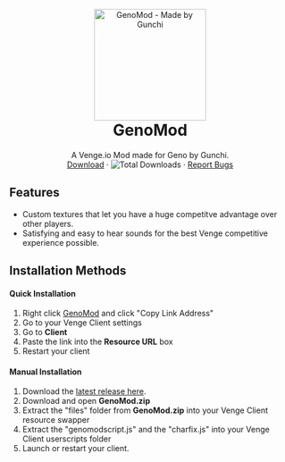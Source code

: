 <p align="center" style="margin-bottom: 0px !important;">
  <img width="200" src="https://cdn.discordapp.com/attachments/856153210989576192/856153437589995570/Text.png" alt="GenoMod - Made by Gunchi" align="center">
</p>

<h1 align="center" style="margin-top: 0px;">GenoMod</h1>

 <p align="center">
    A Venge.io Mod made for Geno by Gunchi.
    <br />
    <a href="https://github.com/Tomogunchi/GenoMod/releases/latest/">Download</a>
    ·
    <img alt="Total Downloads" src="https://img.shields.io/github/downloads/tomogunchi/GenoMod/total?label=Downloads">
    ·
    <a href="https://github.com/Tomogunchi/GenoMod/issues">Report Bugs</a>
  </p>
</p>

## Features
- Custom textures that let you have a huge competitve advantage over other players.
- Satisfying and easy to hear sounds for the best Venge competitive experience possible.

## Installation Methods

#### Quick Installation
1. Right click [GenoMod](https://github.com/Tomogunchi/GenoMod/releases/download/V1.1/GenoMod.v1.1.zip) and click "Copy Link Address"
2. Go to your Venge Client settings
3. Go to **Client**
4. Paste the link into the **Resource URL** box
5. Restart your client

#### Manual Installation
1. Download the [latest release here](https://github.com/Tomogunchi/GenoMod/releases/latest "Latest Release").
2. Download and open **GenoMod.zip**
3. Extract the "files" folder from **GenoMod.zip** into your Venge Client resource swapper
4. Extract the "genomodscript.js" and the "charfix.js" into your Venge Client userscripts folder
5. Launch or restart your client.

